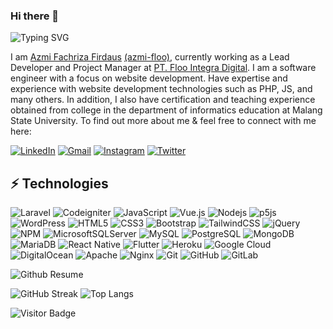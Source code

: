 ### Hi there 👋 
![Typing SVG](https://readme-typing-svg.demolab.com?font=Fira+Code&weight=100&size=15&duration=2500&pause=1000&color=FF8787&vCenter=true&width=435&lines=I'm+Software+Developer;I'm+Freelancer;I'm+UI%2FUX+Designer;I'm+Photographer)

I am [Azmi Fachriza Firdaus](https://fachrizadaus.com/) [(azmi-floo)](https://github.com/azmi-floo), currently working as a Lead Developer and Project Manager at [PT. Floo Integra Digital](https://floo.id/). I am a software engineer with a focus on website development. Have expertise and experience with website development technologies such as PHP, JS, and many others. In addition, I also have certification and teaching experience obtained from college in the department of informatics education at Malang State University. To find out more about me & feel free to connect with me here:

[![LinkedIn](https://img.shields.io/badge/linkedin-%230077B5.svg?style=flat&logo=linkedin&logoColor=white)](https://www.linkedin.com/in/azmi-fachriza/)
[![Gmail](https://img.shields.io/badge/Gmail-D14836?style=flat&logo=gmail&logoColor=white)](mailto:fachrizaazmi@gmail.com)
[![Instagram](https://img.shields.io/badge/Instagram-%23E4405F.svg?style=flat&logo=Instagram&logoColor=white)](https://www.instagram.com/fachriza_daus/)
[![Twitter](https://img.shields.io/badge/Twitter-%231DA1F2.svg?style=flat&logo=Twitter&logoColor=white)
](https://twitter.com/AzmiFachriza)


## ⚡ Technologies

![Laravel](https://img.shields.io/badge/-Laravel-white?style=flat&logo=laravel)
![Codeigniter](https://img.shields.io/badge/-Codeigniter-black?style=flat&logo=codeigniter)
![JavaScript](https://img.shields.io/badge/-JavaScript-black?style=flat&logo=javascript)
![Vue.js](https://img.shields.io/badge/vuejs-%2335495e.svg?style=flat&logo=vuedotjs&logoColor=%234FC08D)
![Nodejs](https://img.shields.io/badge/-Nodejs-black?style=flat&logo=Node.js)
![p5js](https://img.shields.io/badge/p5.js-ED225D?style=flat&logo=p5.js&logoColor=FFFFFF)
![WordPress](https://img.shields.io/badge/WordPress-%23117AC9.svg?style=flat&logo=WordPress&logoColor=white)
![HTML5](https://img.shields.io/badge/-HTML5-E34F26?style=flat&logo=html5&logoColor=white)
![CSS3](https://img.shields.io/badge/-CSS3-1572B6?style=flat&logo=css3)
![Bootstrap](https://img.shields.io/badge/-Bootstrap-563D7C?style=flat&logo=bootstrap)
![TailwindCSS](https://img.shields.io/badge/tailwindcss-%2338B2AC.svg?style=flat&logo=tailwind-css&logoColor=white)
![jQuery](https://img.shields.io/badge/jquery-%230769AD.svg?style=flat&logo=jquery&logoColor=white)
![NPM](https://img.shields.io/badge/NPM-%23CB3837.svg?style=flat&logo=npm&logoColor=white)
![MicrosoftSQLServer](https://img.shields.io/badge/Microsoft%20SQL%20Server-CC2927?style=flat&logo=microsoft%20sql%20server&logoColor=white)
![MySQL](https://img.shields.io/badge/-MySQL-black?style=flat&logo=mysql)
![PostgreSQL](https://img.shields.io/badge/-PostgreSQL-336791?style=flat&logo=postgresql)
![MongoDB](https://img.shields.io/badge/-MongoDB-black?style=flat&logo=mongodb)
![MariaDB](https://img.shields.io/badge/MariaDB-003545?style=flat&logo=mariadb&logoColor=white)
![React Native](https://img.shields.io/badge/react_native-%2320232a.svg?style=flat&logo=react&logoColor=%2361DAFB)
![Flutter](https://img.shields.io/badge/Flutter-%2302569B.svg?style=flat&logo=Flutter&logoColor=white)
![Heroku](https://img.shields.io/badge/-Heroku-430098?style=flat&logo=heroku)
![Google Cloud](https://img.shields.io/badge/GoogleCloud-%234285F4.svg?style=flat&logo=google-cloud&logoColor=white)
![DigitalOcean](https://img.shields.io/badge/DigitalOcean-%230167ff.svg?style=flat&logo=digitalOcean&logoColor=white)
![Apache](https://img.shields.io/badge/apache-%23D42029.svg?style=flat&logo=apache&logoColor=white)
![Nginx](https://img.shields.io/badge/nginx-%23009639.svg?style=flat&logo=nginx&logoColor=white)
![Git](https://img.shields.io/badge/-Git-black?style=flat&logo=git)
![GitHub](https://img.shields.io/badge/-GitHub-181717?style=flat&logo=github)
![GitLab](https://img.shields.io/badge/-GitLab-FCA121?style=flat&logo=gitlab)

![Github Resume](http://github-profile-summary-cards.vercel.app/api/cards/profile-details?username=azmi-floo&theme=vue)

![GitHub Streak](https://streak-stats.demolab.com/?user=azmi-floo)
![Top Langs](https://github-readme-stats.vercel.app/api/top-langs/?username=fachrizadaus&langs_count=8&layout=compact)


![Visitor Badge](https://visitor-badge.laobi.icu/badge?page_id=fachrizadaus)
